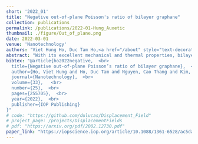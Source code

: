 ```yaml
---
short: '2022_01'
title: "Negative out-of-plane Poisson's ratio of bilayer graphane"
collection: publications
permalink: /publications/2022-01-Hung_Auxetic
thumbnail: ./figure/Out_of_plane.png
date: 2022-03-01
venue: 'Nanotechnology'
authors: 'Viet Hung Ho, Duc Tam Ho,<a href="/about" style="text-decoration:none">Cao Thang Nguyen</a>,Sung Youb Kim'
abstract: "With its excellent mechanical and thermal properties, bilayer graphane is a promising material for realizing future nanoelectromechanical systems. In this study, we focus on the auxetic behavior of bilayer graphane under external loading along various directions through atomistic simulations. We numerically and theoretically reveal the mechanism of the auxeticity in terms of intrinsic interactions between carbon atoms by constructing bilayer graphane. Given that the origin of the auxeticity is intrinsic rather than extrinsic, the work provides a novel technique to control the dimensions of nanoscale bilayer graphane by simply changing the external conditions without the requirement of complex structural design of the material."
bibtex: "@article{ho2022negative,  <br>
  title={Negative out-of-plane Poisson’s ratio of bilayer graphane},  <br>
  author={Ho, Viet Hung and Ho, Duc Tam and Nguyen, Cao Thang and Kim, Sung Youb},  <br>
  journal={Nanotechnology},  <br>
  volume={33},   <br>
  number={25},  <br>
  pages={255705},  <br>
  year={2022},  <br>
  publisher={IOP Publishing}
}"
# code: "https://github.com/dulucas/Displacement_Field"
# project_page: /projects/DisplacementFields
# pdf: "https://arxiv.org/pdf/2002.12730.pdf"
paper_link: "https://iopscience.iop.org/article/10.1088/1361-6528/ac5da0/meta"
---
```

